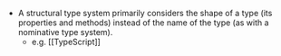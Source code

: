 - A structural type system primarily considers the shape of a type (its properties and methods) instead of the name of the type (as with a nominative type system).
    - e.g. [[TypeScript]]